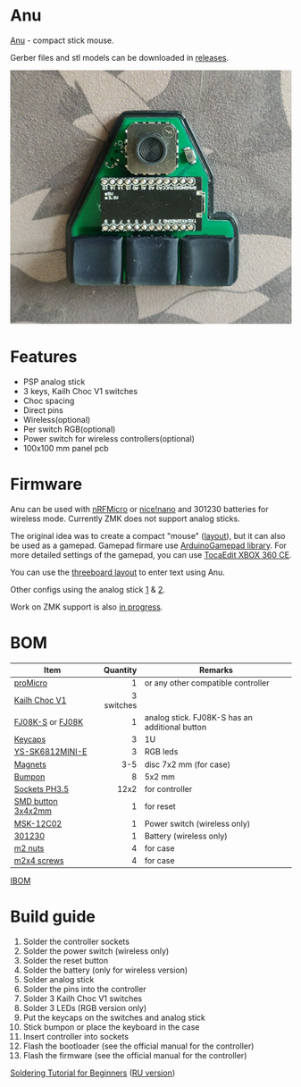 # Anu

[Anu](https://en.wikipedia.org/wiki/Anu) - compact stick mouse.

Gerber files and stl models can be downloaded in [releases](https://github.com/aroum/anu/releases).

![front](pics/photo_front.png)

# Features
* PSP analog stick 
* 3 keys, Kailh Choc V1 switches
* Choc spacing
* Direct pins 
* Wireless(optional)
* Per switch RGB(optional)
* Power switch for wireless controllers(optional)
* 100x100 mm panel pcb

# Firmware

Anu can be used with [nRFMicro](https://github.com/joric/nrfmicro) or [nice!nano](https://nicekeyboards.com/nice-nano/) and 301230 batteries for wireless mode. Currently ZMK does not support analog sticks.

The original idea was to create a compact "mouse" ([layout](http://www.keyboard-layout-editor.com/#/gists/458957846f6c65296a02e8bd9ae2c3ca)), but it can also be used as a gamepad. Gamepad firmare use [ArduinoGamepad library](https://github.com/gamelaster/ArduinoGamepad). For more detailed settings of the gamepad, you can use [TocaEdit XBOX 360 CE](https://www.x360ce.com/).

You can use the [threeboard layout](https://github.com/taylorconor/threeboard) to enter text using Anu.

Other configs using the analog stick [1](https://blog.ffff.lt/posts/joystick-algorithms/) & [2](https://github.com/CarrasTec/JoystickQMK/tree/main/macrokrs).

Work on ZMK support is also [in progress](https://github.com/aroum/zmk-anu/).

# BOM

| Item                                                                   | Quantity | Remarks                            |
| ---------------------------------------------------------------------- | -------: | ---------------------------------- |
| [proMicro](https://aliexpress.ru/item/32840365436.html)                |        1 | or any other compatible controller |
| [Kailh Choc V1](https://aliexpress.ru/item/32959996455.html)           |        3  switches                            |
| [FJ08K-S](https://aliexpress.ru/item/1005006435837883.html) or [FJ08K](https://aliexpress.ru/item/32979957864.html)    |       1 | analog stick. FJ08K-S has an additional button  |
| [Keycaps](https://aliexpress.ru/item/33026798318.html)                 |       3 | 1U                                 |
| [YS-SK6812MINI-E](https://aliexpress.ru/item/4000475685852.html)       |       3 | RGB leds                           |
| [Magnets](https://aliexpress.ru/item/1005002757445161.html)            |      3-5 | disc 7x2 mm (for case)             |
| [Bumpon](https://aliexpress.ru/item/4001188580018.html)                |        8 | 5x2 mm                             |
| [Sockets PH3.5](https://aliexpress.ru/item/32899635835.html)           |     12x2 | for controller                     |
| [SMD button 3x4x2mm](https://aliexpress.ru/item/1005003812819985.html) |        1 | for reset                          |
| [MSK-12C02](https://aliexpress.ru/item/1005001398386692.html)          |        1 | Power switch  (wireless only)      |
| [301230](https://aliexpress.ru/item/32732458079.html)                  |        1 | Battery  (wireless only)           |
| [m2 nuts](https://aliexpress.ru/item/1005003114659036.html)            |        4 | for case                           |
| [m2x4 screws](https://aliexpress.ru/item/1005004494509456.html)        |        4 | for case                           |


[IBOM](https://htmlpreview.github.io/?https://github.com/aroum/anu/blob/master/pcb/ibom/ibom.html)

# Build guide
1. Solder the controller sockets
2. Solder the power switch (wireless only)
3. Solder the reset button
4. Solder the battery (only for wireless version)
5. Solder analog stick
6. Solder the pins into the controller
7. Solder 3 Kailh Choc V1 switches 
8. Solder 3 LEDs (RGB version only)
9. Put the keycaps on the switches and analog stick
10. Stick bumpon or place the keyboard in the case
11. Insert controller into sockets
12. Flash the bootloader (see the official manual for the controller)
13. Flash the firmware (see the official manual for the controller)

[Soldering Tutorial for Beginners](https://mightyohm.com/files/soldercomic/FullSolderComic_EN.pdf) ([RU version](https://sho0.neocities.org/downloads/komiks_payat_prosto.pdf))
